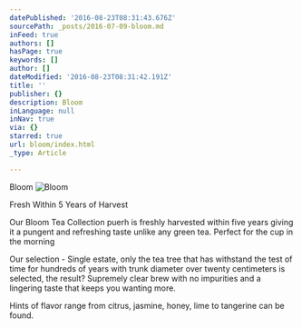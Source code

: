 ```yaml
---
datePublished: '2016-08-23T08:31:43.676Z'
sourcePath: _posts/2016-07-09-bloom.md
inFeed: true
authors: []
hasPage: true
keywords: []
author: []
dateModified: '2016-08-23T08:31:42.191Z'
title: ''
publisher: {}
description: Bloom
inLanguage: null
inNav: true
via: {}
starred: true
url: bloom/index.html
_type: Article

---
```

Bloom
![Bloom](https://the-grid-user-content.s3-us-west-2.amazonaws.com/fa7fc7a7-255d-4804-a04e-d4786ff5c772.jpg)

Fresh Within 5 Years of Harvest

Our Bloom Tea Collection puerh is freshly harvested within five years giving it a pungent and refreshing taste unlike any green tea. Perfect for the cup in the morning

Our selection - Single estate, only the tea tree that has withstand the test of time for hundreds of years with trunk diameter over twenty centimeters is selected, the result? Supremely clear brew with no impurities and a lingering taste that keeps you wanting more.

Hints of flavor range from citrus, jasmine, honey, lime to tangerine can be found.